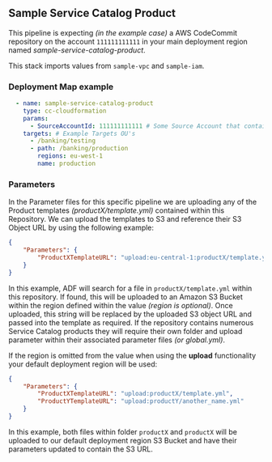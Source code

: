 ## Sample Service Catalog Product

This pipeline is expecting *(in the example case)* a AWS CodeCommit repository on the account `111111111111` in your main deployment region named *sample-service-catalog-product*.

This stack imports values from `sample-vpc` and `sample-iam`.

### Deployment Map example
```yaml
  - name: sample-service-catalog-product
    type: cc-cloudformation
    params:
      - SourceAccountId: 111111111111 # Some Source Account that contains the service-catalog-product content
    targets: # Example Targets OU's
      - /banking/testing
      - path: /banking/production
        regions: eu-west-1
        name: production
```

### Parameters
In the Parameter files for this specific pipeline we are uploading any of the Product templates *(productX/template.yml)* contained within this Repository. We can upload the templates to S3 and reference their S3 Object URL by using the following example:

```json
{
    "Parameters": {
        "ProductXTemplateURL": "upload:eu-central-1:productX/template.yml"
    }
}
```

In this example, ADF will search for a file in `productX/template.yml` within this repository. If found, this will be uploaded to an Amazon S3 Bucket within the region defined within the value *(region is optional)*. Once uploaded, this string will be replaced by the uploaded S3 object URL and passed into the template as required. If the repository contains numerous Service Catalog products they will require their own folder and upload parameter within their associated parameter files *(or global.yml)*.

If the region is omitted from the value when using the **upload** functionality your default deployment region will be used:

```json
{
    "Parameters": {
        "ProductXTemplateURL": "upload:productX/template.yml",
        "ProductYTemplateURL": "upload:productY/another_name.yml"
    }
}
```

In this example, both files within folder `productX` and `productX` will be uploaded to our default deployment region S3 Bucket and have their parameters updated to contain the S3 URL.
